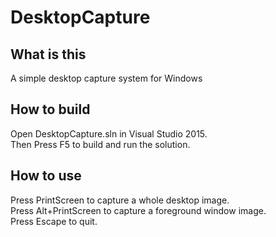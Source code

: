 # DesktopCapture

## What is this
A simple desktop capture system for Windows

## How to build
Open DesktopCapture.sln in Visual Studio 2015.  
Then Press F5 to build and run the solution.

## How to use
Press PrintScreen to capture a whole desktop image.  
Press Alt+PrintScreen to capture a foreground window image.  
Press Escape to quit.
